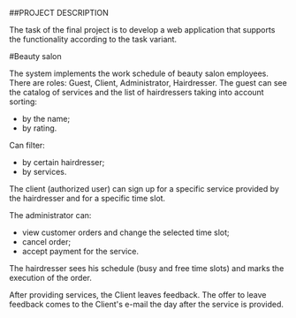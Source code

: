 ##PROJECT DESCRIPTION

The task of the final project is to develop a web application that supports the functionality according to the task variant.

#Beauty salon

The system implements the work schedule of beauty salon employees. There are roles: Guest, Client, Administrator, Hairdresser.
The guest can see the catalog of services and the list of hairdressers taking into account sorting:
- by the name;
- by rating.

Can filter:
- by certain hairdresser;
- by services.

The client (authorized user) can sign up for a specific service provided by the hairdresser and for a specific time slot. 

The administrator can:
- view customer orders and change the selected time slot;
- cancel order;
- accept payment for the service.

The hairdresser sees his schedule (busy and free time slots) and marks the execution of the order. 

After providing services, the Client leaves feedback. The offer to leave feedback comes to the Client's e-mail the day after the service is provided.